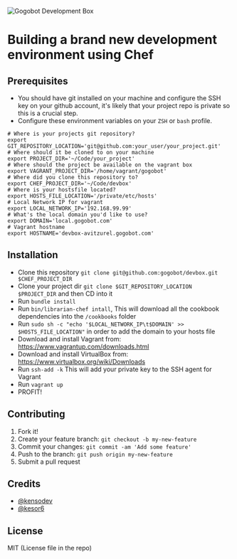 ![Gogobot Development Box](http://aviioblog.s3.amazonaws.com/gogobot-devbox.png)

# Building a brand new development environment using Chef

## Prerequisites

* You should have git installed on your machine and configure the SSH key on your github account, it's likely that your project repo is private so this is a crucial step.
* Configure these environment variables on your `ZSH` or `bash` profile.

```shell
# Where is your projects git repository?
export GIT_REPOSITORY_LOCATION='git@github.com:your_user/your_project.git'
# Where should it be cloned to on your machine
export PROJECT_DIR='~/Code/your_project'
# Where should the project be available on the vagrant box
export VAGRANT_PROJECT_DIR='/home/vagrant/gogobot'
# Where did you clone this repository to?
export CHEF_PROJECT_DIR='~/Code/devbox'
# Where is your hostsfile located?
export HOSTS_FILE_LOCATION='/private/etc/hosts'
# Local Network IP for vagrant
export LOCAL_NETWORK_IP='192.168.99.99'
# What's the local domain you'd like to use?
export DOMAIN='local.gogobot.com'
# Vagrant hostname
export HOSTNAME='devbox-avitzurel.gogobot.com'
```

## Installation

* Clone this repository `git clone git@github.com:gogobot/devbox.git
  $CHEF_PROJECT_DIR`
* Clone your project dir `git clone $GIT_REPOSITORY_LOCATION $PROJECT_DIR` and
  then CD into it
* Run `bundle install`
* Run `bin/librarian-chef intall`, This will download all the cookbook
  dependencies into the `/cookbooks` folder
* Run `sudo sh -c "echo '$LOCAL_NETWORK_IP\t$DOMAIN' >> $HOSTS_FILE_LOCATION"`
  in order to add the domain to your hosts file
* Download and install Vagrant from: https://www.vagrantup.com/downloads.html
* Download and install VirtualBox from: https://www.virtualbox.org/wiki/Downloads
* Run `ssh-add -k` This will add your private key to the SSH agent for Vagrant
* Run `vagrant up`
* PROFIT!

## Contributing

 1. Fork it!
 2. Create your feature branch: `git checkout -b my-new-feature`
 3. Commit your changes: `git commit -am 'Add some feature'`
 4. Push to the branch: `git push origin my-new-feature`
 5. Submit a pull request

## Credits

* [@kensodev](http://twitter.com/KensoDev)
* [@kesor6](https://twitter.com/kesor6)

## License

MIT (License file in the repo)
